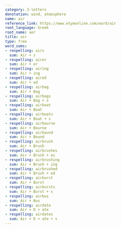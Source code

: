 ```yaml
---
category: 3-letters
denotation: wind, atmosphere
name: air
reference_link: https://www.etymonline.com/word/air
root_language: Greek
root_name: aer
title: air
type: free
word_sums:
- respelling: airs
  sum: Air + s
- respelling: airer
  sum: Air + er
- respelling: airing
  sum: Air + ing
- respelling: aired
  sum: Air + ed  
- respelling: airbag
  sum: Air + Bag
- respelling: airbags
  sum: Air + Bag + s
- respelling: airboat
  sum: Air + Boat
- respelling: airboats
  sum: Air + Boat + s
- respelling: airbourne
  sum: Air + Bourne
- respelling: airbound
  sum: Air + Bound
- respelling: airbrush
  sum: Air + Brush
- respelling: airbrushes
  sum: Air + Brush + es
- respelling: airbrushing
  sum: Air + Brush + ing
- respelling: airbrushed
  sum: Air + Brush + ed
- respelling: airburst
  sum: Air + Burst
- respelling: airbursts
  sum: Air + Burst + s
- respelling: airbus
  sum: Air + Bus
- respelling: airdate
  sum: Air + D + ate
- respelling: airdates
  sum: Air + D + ate + s
---
```

